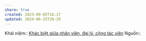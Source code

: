 ```yaml
---
share: true
created: 2023-09-05T16:17
updated: 2024-06-25T20:29
---
```

Khái niệm:: 
[Khác biệt giữa nhân viên, đại lý, cộng tác viên](../../../../Hi%E1%BB%83u%20bi%E1%BA%BFt%20s%C3%A2u/Kh%C3%A1c%20bi%E1%BB%87t%20gi%E1%BB%AFa%20nh%C3%A2n%20vi%C3%AAn,%20%C4%91%E1%BA%A1i%20l%C3%BD,%20c%E1%BB%99ng%20t%C3%A1c%20vi%C3%AAn.md)
Nguồn:: 